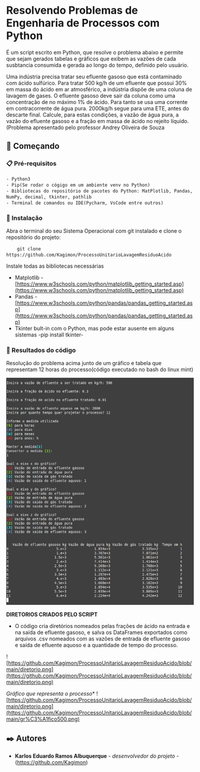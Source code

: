 
  # Resolvendo Problemas de Engenharia de Processos com Python

É um script escrito em Python, que resolve o problema abaixo e permite que sejam gerados tabelas e gráficos que exibem as vazões de cada susbtancia consumida e gerada ao longo do tempo, definido pelo usuário.

Uma indústria precisa tratar seu efluente gasoso que está contaminado com ácido sulfúrico. Para tratar 500 kg/h de um efluente que possui 30% em massa do ácido em ar atmosférico, a indústria dispõe de uma coluna de lavagem de gases. O efluente gasoso deve sair da coluna como uma concentração de no máximo 1% de ácido. Para tanto se usa uma corrente em contracorrente de água pura. 2000kg/h segue para uma ETE, antes do descarte final. Calcule, para estas condições, a vazão de água pura, a vazão do efluente gasoso e a fração em massa de ácido no rejeito líquido.(Problema apresentado pelo professor Andrey Oliveira de Souza


## 🚀 Começando

### 📋 Pré-requisitos


```
- Python3
- Pip(Se rodar o cógigo em um ambiente venv no Python)
- Bibliotecas do repositório de pacotes do Python: MatPlotlib, Pandas, NumPy, decimal, tkinter, pathlib
- Terminal de comandos ou IDE(Pycharm, VsCode entre outros)
```

### 🔧 Instalação


Abra o terminal do seu Sistema Operacional com git instalado e clone o repositório do projeto:

```
    git clone https://github.com/Kagimon/ProcessoUnitarioLavagemResiduoAcido
```

 Instale todas as bibliotecas necessárias 
 
- Matplotlib - [https://www.w3schools.com/python/matplotlib_getting_started.asp](https://www.w3schools.com/python/matplotlib_getting_started.asp)
- Pandas - [https://www.w3schools.com/python/pandas/pandas_getting_started.asp](https://www.w3schools.com/python/pandas/pandas_getting_started.asp)
- Tkinter bult-in com o Python, mas pode estar ausente em alguns sistemas
-pip install tkinter-
        
### 🔩 Resultados do  código
Resolução do problema acima junto de um gráfico e tabela que representam 12 horas do processo(código executado no bash do linux mint)

![execução do código](https://github.com/Kagimon/ProcessoUnitarioLavagemResiduoAcido/blob/main/execucaodocodigo.png)


**DIRETORIOS CRIADOS PELO SCRIPT**
- O código cria diretórios nomeados pelas frações de ácido na entrada e na saída de efluente gasoso, e salva os DataFrames exportados como arquivos .csv nomeados com as vazões de entrada de efluente gasoso e saída de efluente aquoso e a quantidade de tempo do processo.

![https://github.com/Kagimon/ProcessoUnitarioLavagemResiduoAcido/blob/main/diretorio.png](https://github.com/Kagimon/ProcessoUnitarioLavagemResiduoAcido/blob/main/diretorio.png)

*Gráfico que representa o processo**
![https://github.com/Kagimon/ProcessoUnitarioLavagemResiduoAcido/blob/main/diretorio.png](https://github.com/Kagimon/ProcessoUnitarioLavagemResiduoAcido/blob/main/gr%C3%A1fico500.png)

## ✒️ Autores

* **Karlos Eduardo Ramos Albuquerque** - *desenvolvedor do projeto* - (https://github.com/Kagimon)

